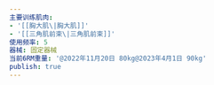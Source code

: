 ```yaml
---
主要训练肌肉:
- '[[胸大肌\|胸大肌]]'
- '[[三角肌前束\|三角肌前束]]'
使用频率: 5
器械: 固定器械
当前6RM重量: '@2022年11月20日 80kg@2023年4月1日 90kg'
publish: true
---
```

